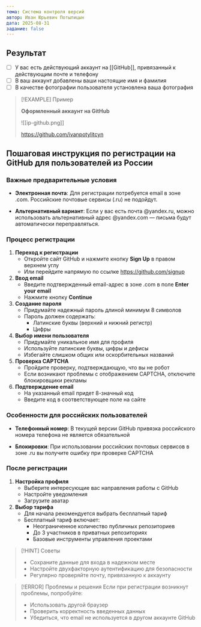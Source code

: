 ```yaml
---
тема: Система контроля версий
автор: Иван Юрьевич Потылицын
дата: 2025-08-31
задание: false
---
```

## Результат

- [ ] У вас есть действующий аккаунт на [[GitHub]], привязанный к действующим почте и телефону
- [ ] В ваш аккаунт добавлены ваши настоящие имя и фамилия
- [ ] В качестве фотографии пользователя установлена ваша фотография

> [!EXAMPLE] Пример
> 
> **Оформленный аккаунт на GitHub**
> 
> ![[ip-github.png]]
> 
> https://github.com/ivanpotylitcyn

## Пошаговая инструкция по регистрации на GitHub для пользователей из России

### Важные предварительные условия

- **Электронная почта**: Для регистрации потребуется email в зоне .com. Российские почтовые сервисы (.ru) не подойдут.

- **Альтернативный вариант**: Если у вас есть почта @yandex.ru, можно использовать альтернативный адрес @yandex.com — письма будут автоматически переправляться.

### Процесс регистрации

1. **Переход к регистрации**
    - Откройте сайт GitHub и нажмите кнопку **Sign Up** в правом верхнем углу
    - Или перейдите напрямую по ссылке https://github.com/signup
2. **Ввод email**
    - Введите подтвержденный email-адрес в зоне .com в поле **Enter your email**
    - Нажмите кнопку **Continue**
3. **Создание пароля**
    - Придумайте надежный пароль длиной минимум 8 символов
    - Пароль должен содержать:
        - Латинские буквы (верхний и нижний регистр)
        - Цифры
4. **Выбор имени пользователя**
    - Придумайте уникальное имя для профиля
    - Используйте латинские буквы, цифры и дефисы
    - Избегайте слишком общих или оскорбительных названий
5. **Проверка CAPTCHA**
    - Пройдите проверку, подтверждающую, что вы не робот
    - Если возникают проблемы с отображением CAPTCHA, отключите блокировщики рекламы
6. **Подтверждение email**
    - На указанный email придет 8-значный код
    - Введите код в соответствующее поле на сайте
### Особенности для российских пользователей

- **Телефонный номер**: В текущей версии GitHub привязка российского номера телефона не является обязательной

- **Блокировки**: При использовании российских почтовых сервисов в зоне .ru вы получите ошибку при проверке CAPTCHA

### После регистрации

1. **Настройка профиля**
    - Выберите интересующие вас направления работы с GitHub
    - Настройте уведомления
    - Загрузите аватар
2. **Выбор тарифа**
    - Для начала рекомендуется выбрать бесплатный тариф
    - Бесплатный тариф включает:
        - Неограниченное количество публичных репозиториев
        - До 3 участников в приватных репозиториях
        - Базовые инструменты управления проектами

> [!HINT] Советы
> - Сохраните данные для входа в надежном месте
> - Настройте двухфакторную аутентификацию для безопасности
> - Регулярно проверяйте почту, привязанную к аккаунту

> [!ERROR] Проблемы и решения
> Если при регистрации возникнут проблемы, попробуйте:
> - Использовать другой браузер
> - Проверить корректность введенных данных
> - Убедиться, что email не используется в другом аккаунте GitHub
